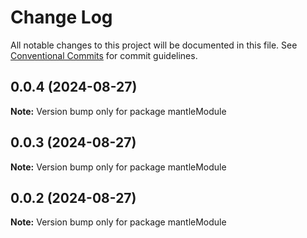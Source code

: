 # Change Log

All notable changes to this project will be documented in this file.
See [Conventional Commits](https://conventionalcommits.org) for commit guidelines.

## 0.0.4 (2024-08-27)

**Note:** Version bump only for package mantleModule

## 0.0.3 (2024-08-27)

**Note:** Version bump only for package mantleModule

## 0.0.2 (2024-08-27)

**Note:** Version bump only for package mantleModule
